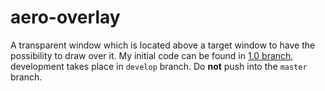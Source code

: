 # aero-overlay

A transparent window which is located above a target window to have the possibility to draw over it.
My initial code can be found in [1.0 branch](https://github.com/ReactiioN1337/aero-overlay/tree/1.0),
development takes place in `develop` branch. Do **not** push into the `master` branch.
